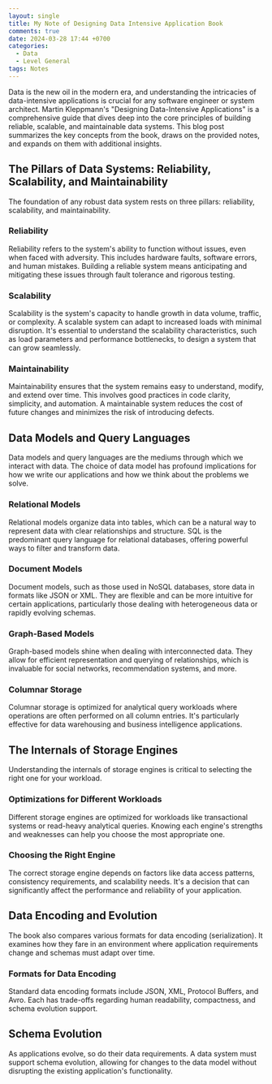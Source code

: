 ```yaml
---
layout: single
title: My Note of Designing Data Intensive Application Book
comments: true
date: 2024-03-28 17:44 +0700
categories:
  - Data
  - Level General
tags: Notes
---
```

Data is the new oil in the modern era, and understanding the intricacies of data-intensive applications is crucial for any software engineer or system architect. Martin Kleppmann's "Designing Data-Intensive Applications" is a comprehensive guide that dives deep into the core principles of building reliable, scalable, and maintainable data systems. This blog post summarizes the key concepts from the book, draws on the provided notes, and expands on them with additional insights.

## The Pillars of Data Systems: Reliability, Scalability, and Maintainability

The foundation of any robust data system rests on three pillars: reliability, scalability, and maintainability.

### Reliability
Reliability refers to the system's ability to function without issues, even when faced with adversity. This includes hardware faults, software errors, and human mistakes. Building a reliable system means anticipating and mitigating these issues through fault tolerance and rigorous testing.

### Scalability
Scalability is the system's capacity to handle growth in data volume, traffic, or complexity. A scalable system can adapt to increased loads with minimal disruption. It's essential to understand the scalability characteristics, such as load parameters and performance bottlenecks, to design a system that can grow seamlessly.

### Maintainability
Maintainability ensures that the system remains easy to understand, modify, and extend over time. This involves good practices in code clarity, simplicity, and automation. A maintainable system reduces the cost of future changes and minimizes the risk of introducing defects.

## Data Models and Query Languages

Data models and query languages are the mediums through which we interact with data. The choice of data model has profound implications for how we write our applications and how we think about the problems we solve.

### Relational Models
Relational models organize data into tables, which can be a natural way to represent data with clear relationships and structure. SQL is the predominant query language for relational databases, offering powerful ways to filter and transform data.

### Document Models
Document models, such as those used in NoSQL databases, store data in formats like JSON or XML. They are flexible and can be more intuitive for certain applications, particularly those dealing with heterogeneous data or rapidly evolving schemas.

### Graph-Based Models
Graph-based models shine when dealing with interconnected data. They allow for efficient representation and querying of relationships, which is invaluable for social networks, recommendation systems, and more.

### Columnar Storage
Columnar storage is optimized for analytical query workloads where operations are often performed on all column entries. It's particularly effective for data warehousing and business intelligence applications.

## The Internals of Storage Engines

Understanding the internals of storage engines is critical to selecting the right one for your workload.

### Optimizations for Different Workloads
Different storage engines are optimized for workloads like transactional systems or read-heavy analytical queries. Knowing each engine's strengths and weaknesses can help you choose the most appropriate one.

### Choosing the Right Engine
The correct storage engine depends on factors like data access patterns, consistency requirements, and scalability needs. It's a decision that can significantly affect the performance and reliability of your application.

## Data Encoding and Evolution

The book also compares various formats for data encoding (serialization). It examines how they fare in an environment where application requirements change and schemas must adapt over time.

### Formats for Data Encoding
Standard data encoding formats include JSON, XML, Protocol Buffers, and Avro. Each has trade-offs regarding human readability, compactness, and schema evolution support.

## Schema Evolution
As applications evolve, so do their data requirements. A data system must support schema evolution, allowing for changes to the data model without disrupting the existing application's functionality.